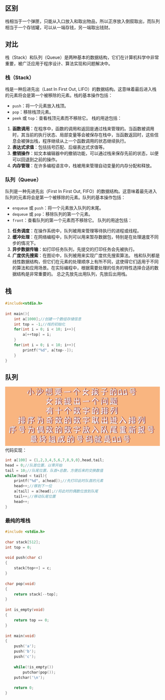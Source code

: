 ## 区别
栈相当于一个弹匣，只能从入口放入和取出物品，所以正序放入倒叙取出，而队列相当于一个存钱罐，可以从一端存钱，另一端取出钱财。
## 对比
栈（Stack）和队列（Queue）是两种基本的数据结构，它们在计算机科学中非常重要，被广泛应用于程序设计、算法实现和问题解决中。
### 栈（Stack）
栈是一种后进先出（Last In First Out, LIFO）的数据结构。这意味着最后进入栈的元素将会是第一个被移除的元素。栈的基本操作包括：
- `push`：将一个元素放入栈顶。
- `pop`：移除栈顶元素。
- `peek` 或 `top`：查看栈顶元素而不移除它。
栈的用途包括：
1. **函数调用**：在程序中，函数的调用和返回是通过栈来管理的。当函数被调用时，其当前的执行状态、局部变量等会被保存在栈中，当函数返回时，这些信息会被弹出栈，程序继续从上一个函数调用的状态继续执行。
2. **表达式求值**：包括括号匹配、后缀表达式求值等。
3. **撤销操作**：如文本编辑器中的撤销功能，可以通过栈来保存先前的状态，以便可以回退到之前的操作。
4. **内存管理**：在许多编程语言中，栈被用来管理自动变量的内存分配和释放。
### 队列（Queue）
队列是一种先进先出（First In First Out, FIFO）的数据结构。这意味着最先进入队列的元素将会是第一个被移除的元素。队列的基本操作包括：
- `enqueue` 或 `push`：将一个元素放入队列的末尾。
- `dequeue` 或 `pop`：移除队列的第一个元素。
- `front`：查看队列的第一个元素而不移除它。
队列的用途包括：
1. **任务调度**：在操作系统中，队列被用来管理等待执行的进程或线程。
2. **缓冲处理**：在网络编程中，队列可以用来暂存数据包，特别是在处理速度不同步的情况下。
3. **异步数据传输**：如打印任务队列，先提交的打印任务会先被执行。
4. **广度优先搜索**：在图论中，队列被用来实现广度优先搜索算法。
栈和队列都是线性数据结构，但它们在元素的处理顺序上有所不同，这使得它们适用于不同的算法和应用场景。在实际编程中，根据需要处理的任务的特性选择合适的数据结构是非常重要的。
总之先放先出用队列，先放后出用栈。

## 栈
```c
#include<stdio.h>

int main(){
	int a[1000];//创建一个数组存储信息
	int top = -1;//栈的初始化
	for(int i = 0; i < 10; i++){
		a[++top] = i;
	} 
	for(int i = 0; i < 10; i++){
		printf("%d", a[top--]);
	}
} 
```
## 队列
![输入图片说明](/imgs/2024-05-04/e7AC5wOy8Hpmb4xN.png)
代码实现：
```c
int a[100] = {1,2,3,4,5,6,7,8,9,0},head,tail;
head = 0;//队首位置，以零开始 
tail = 10;//队尾位置，队首+总数，方便后来的交换数值 
while(head < tail){
	printf("%d", a[head]);//先打印此时队首的元素 
	head++;//移到下一位 
	a[tail] = a[head];//将此时的偶数位放到队尾 
	tail++;//移动队尾位置 
	head++;
} 
```

### 最纯的堆栈
```c
#include <stdio.h>

char stack[512];
int top = 0;

void push(char c)
{
	stack[top++] = c;
}

char pop(void)
{
	return stack[--top];
}

int is_empty(void)
{
	return top == 0;
}

int main(void)
{
	push('a');
	push('b');
	push('c');
	
	while(!is_empty())
		putchar(pop());
	putchar('\n');

	return 0;
}
```
<!--stackedit_data:
eyJoaXN0b3J5IjpbMjA3Nzk4NzIwNCwtMTMzMTc0MjIxMF19
-->